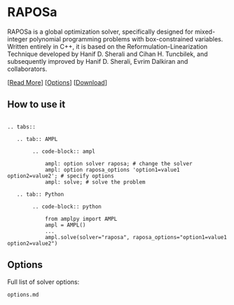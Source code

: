 # RAPOSa

RAPOSa is a global optimization solver, specifically designed for mixed-integer polynomial programming problems with box-constrained variables. Written entirely in C++, it is based on the Reformulation-Linearization Technique developed by Hanif D. Sherali and Cihan H. Tuncbilek, and subsequently improved by Hanif D. Sherali, Evrim Dalkiran and collaborators.

[[Read More](https://raposa.usc.es)]
[[Options](options.md)]
[[Download](https://raposa.usc.es/download/)]

## How to use it

```{eval-rst}

.. tabs::

   .. tab:: AMPL

        .. code-block:: ampl

            ampl: option solver raposa; # change the solver
            ampl: option raposa_options 'option1=value1 option2=value2'; # specify options
            ampl: solve; # solve the problem

   .. tab:: Python

        .. code-block:: python

            from amplpy import AMPL
            ampl = AMPL()
            ...
            ampl.solve(solver="raposa", raposa_options="option1=value1 option2=value2")
```

## Options

Full list of solver options:
```{toctree}
options.md
```

